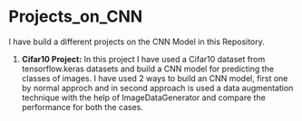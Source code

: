 # Projects_on_CNN
I have build a different projects on the CNN Model in this Repository.

1. **Cifar10 Project:** In this project I have used a Cifar10 dataset from tensorflow.keras datasets and build a CNN model for predicting the classes of images. 
     I have used 2 ways to build an CNN model, first one by normal approch and in second approach is used a data augmentation technique with the help of ImageDataGenerator and          compare the performance for both the cases.
